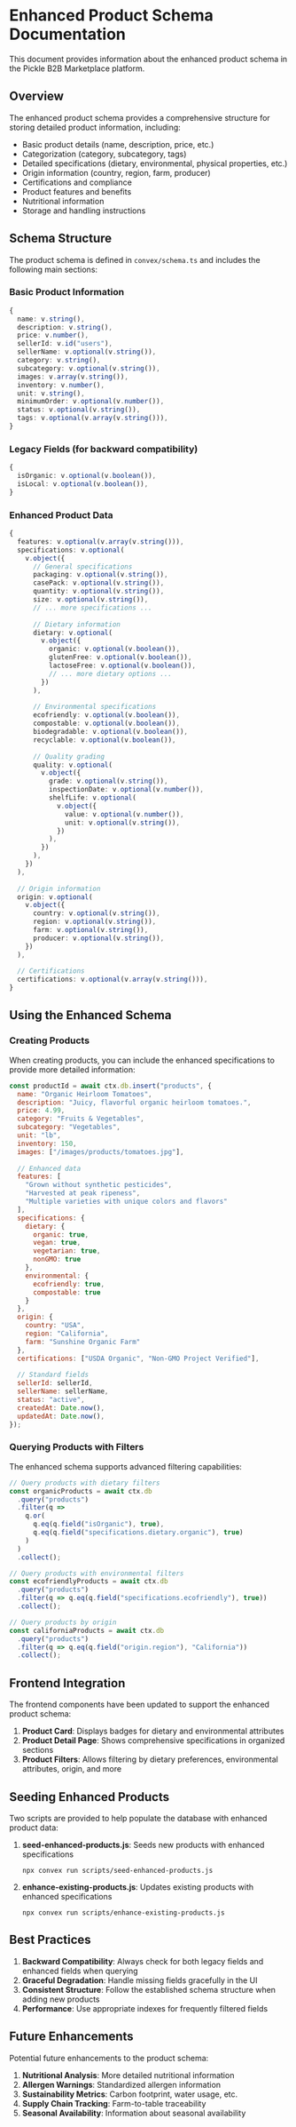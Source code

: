 # Enhanced Product Schema Documentation

This document provides information about the enhanced product schema in the Pickle B2B Marketplace platform.

## Overview

The enhanced product schema provides a comprehensive structure for storing detailed product information, including:

- Basic product details (name, description, price, etc.)
- Categorization (category, subcategory, tags)
- Detailed specifications (dietary, environmental, physical properties, etc.)
- Origin information (country, region, farm, producer)
- Certifications and compliance
- Product features and benefits
- Nutritional information
- Storage and handling instructions

## Schema Structure

The product schema is defined in `convex/schema.ts` and includes the following main sections:

### Basic Product Information

```typescript
{
  name: v.string(),
  description: v.string(),
  price: v.number(),
  sellerId: v.id("users"),
  sellerName: v.optional(v.string()),
  category: v.string(),
  subcategory: v.optional(v.string()),
  images: v.array(v.string()),
  inventory: v.number(),
  unit: v.string(),
  minimumOrder: v.optional(v.number()),
  status: v.optional(v.string()),
  tags: v.optional(v.array(v.string())),
}
```

### Legacy Fields (for backward compatibility)

```typescript
{
  isOrganic: v.optional(v.boolean()),
  isLocal: v.optional(v.boolean()),
}
```

### Enhanced Product Data

```typescript
{
  features: v.optional(v.array(v.string())),
  specifications: v.optional(
    v.object({
      // General specifications
      packaging: v.optional(v.string()),
      casePack: v.optional(v.string()),
      quantity: v.optional(v.string()),
      size: v.optional(v.string()),
      // ... more specifications ...
      
      // Dietary information
      dietary: v.optional(
        v.object({
          organic: v.optional(v.boolean()),
          glutenFree: v.optional(v.boolean()),
          lactoseFree: v.optional(v.boolean()),
          // ... more dietary options ...
        })
      ),
      
      // Environmental specifications
      ecofriendly: v.optional(v.boolean()),
      compostable: v.optional(v.boolean()),
      biodegradable: v.optional(v.boolean()),
      recyclable: v.optional(v.boolean()),
      
      // Quality grading
      quality: v.optional(
        v.object({
          grade: v.optional(v.string()),
          inspectionDate: v.optional(v.number()),
          shelfLife: v.optional(
            v.object({
              value: v.optional(v.number()),
              unit: v.optional(v.string()),
            })
          ),
        })
      ),
    })
  ),
  
  // Origin information
  origin: v.optional(
    v.object({
      country: v.optional(v.string()),
      region: v.optional(v.string()),
      farm: v.optional(v.string()),
      producer: v.optional(v.string()),
    })
  ),
  
  // Certifications
  certifications: v.optional(v.array(v.string())),
}
```

## Using the Enhanced Schema

### Creating Products

When creating products, you can include the enhanced specifications to provide more detailed information:

```javascript
const productId = await ctx.db.insert("products", {
  name: "Organic Heirloom Tomatoes",
  description: "Juicy, flavorful organic heirloom tomatoes.",
  price: 4.99,
  category: "Fruits & Vegetables",
  subcategory: "Vegetables",
  unit: "lb",
  inventory: 150,
  images: ["/images/products/tomatoes.jpg"],
  
  // Enhanced data
  features: [
    "Grown without synthetic pesticides",
    "Harvested at peak ripeness",
    "Multiple varieties with unique colors and flavors"
  ],
  specifications: {
    dietary: {
      organic: true,
      vegan: true,
      vegetarian: true,
      nonGMO: true
    },
    environmental: {
      ecofriendly: true,
      compostable: true
    }
  },
  origin: {
    country: "USA",
    region: "California",
    farm: "Sunshine Organic Farm"
  },
  certifications: ["USDA Organic", "Non-GMO Project Verified"],
  
  // Standard fields
  sellerId: sellerId,
  sellerName: sellerName,
  status: "active",
  createdAt: Date.now(),
  updatedAt: Date.now(),
});
```

### Querying Products with Filters

The enhanced schema supports advanced filtering capabilities:

```javascript
// Query products with dietary filters
const organicProducts = await ctx.db
  .query("products")
  .filter(q => 
    q.or(
      q.eq(q.field("isOrganic"), true),
      q.eq(q.field("specifications.dietary.organic"), true)
    )
  )
  .collect();

// Query products with environmental filters
const ecofriendlyProducts = await ctx.db
  .query("products")
  .filter(q => q.eq(q.field("specifications.ecofriendly"), true))
  .collect();

// Query products by origin
const californiaProducts = await ctx.db
  .query("products")
  .filter(q => q.eq(q.field("origin.region"), "California"))
  .collect();
```

## Frontend Integration

The frontend components have been updated to support the enhanced product schema:

1. **Product Card**: Displays badges for dietary and environmental attributes
2. **Product Detail Page**: Shows comprehensive specifications in organized sections
3. **Product Filters**: Allows filtering by dietary preferences, environmental attributes, origin, and more

## Seeding Enhanced Products

Two scripts are provided to help populate the database with enhanced product data:

1. **seed-enhanced-products.js**: Seeds new products with enhanced specifications
   ```
   npx convex run scripts/seed-enhanced-products.js
   ```

2. **enhance-existing-products.js**: Updates existing products with enhanced specifications
   ```
   npx convex run scripts/enhance-existing-products.js
   ```

## Best Practices

1. **Backward Compatibility**: Always check for both legacy fields and enhanced fields when querying
2. **Graceful Degradation**: Handle missing fields gracefully in the UI
3. **Consistent Structure**: Follow the established schema structure when adding new products
4. **Performance**: Use appropriate indexes for frequently filtered fields

## Future Enhancements

Potential future enhancements to the product schema:

1. **Nutritional Analysis**: More detailed nutritional information
2. **Allergen Warnings**: Standardized allergen information
3. **Sustainability Metrics**: Carbon footprint, water usage, etc.
4. **Supply Chain Tracking**: Farm-to-table traceability
5. **Seasonal Availability**: Information about seasonal availability
